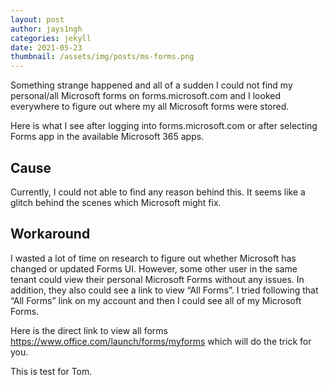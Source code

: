 ```yaml
---
layout: post
author: jays1ngh
categories: jekyll
date: 2021-05-23
thumbnail: /assets/img/posts/ms-forms.png
---
```

Something strange happened and all of a sudden I could not find my personal/all Microsoft forms on forms.microsoft.com and I looked everywhere to figure out where my all Microsoft forms were stored.

Here is what I see after logging into forms.microsoft.com or after selecting Forms app in the available Microsoft 365 apps.

## Cause

Currently, I could not able to find any reason behind this. It seems like a glitch behind the scenes which Microsoft might fix.

## Workaround

I wasted a lot of time on research to figure out whether Microsoft has changed or updated Forms UI. However, some other user in the same tenant could view their personal Microsoft Forms without any issues. In addition, they also could see a link to view “All Forms”. I tried following that “All Forms” link on my account and then I could see all of my Microsoft Forms.

Here is the direct link to view all forms https://www.office.com/launch/forms/myforms which will do the trick for you.

This is test for Tom.
